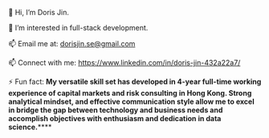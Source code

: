 👋 Hi, I’m Doris Jin.

👀 I’m interested in full-stack development.

📫 Email me at: dorisjin.se@gmail.com

📫 Connect with me: https://www.linkedin.com/in/doris-jin-432a22a7/

⚡ Fun fact: ****My versatile skill set has developed in 4-year full-time working experience of capital markets and risk consulting in Hong Kong. Strong analytical mindset, and effective communication style allow me to excel in bridge the gap between technology and business needs and accomplish objectives with enthusiasm and dedication in data science.********


